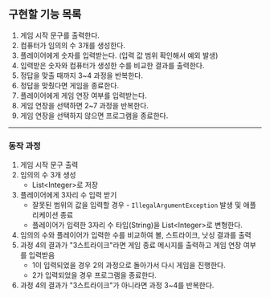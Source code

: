 ## 구현할 기능 목록

1. 게임 시작 문구를 출력한다.
2. 컴퓨터가 임의의 수 3개를 생성한다.
3. 플레이어에게 숫자를 입력받는다. (입력 값 범위 확인해서 예외 발생)
4. 입력받은 숫자와 컴퓨터가 생성한 수를 비교한 결과를 출력한다.
5. 정답을 맞출 때까지 3~4 과정을 반복한다.
6. 정답을 맞췄다면 게임을 종료한다.
7. 플레이어에게 게임 연장 여부를 입력받는다.
8. 게임 연장을 선택하면 2~7 과정을 반복한다. 
9. 게임 연장을 선택하지 않으면 프로그램을 종료한다.

---

### 동작 과정

1. 게임 시작 문구 출력
2. 임의의 수 3개 생성
   - List\<Integer>로 저장
3. 플레이어에게 3자리 수 입력 받기
   - 잘못된 범위의 값을 입력할 경우 - ```IllegalArgumentException``` 발생 및 애플리케이션 종료
   - 플레이어가 입력한 3자리 수 타입(String)을 List\<Integer>로 변형한다.
4. 임의의 수와 플레이어가 입력한 수를 비교하여 볼, 스트라이크, 낫싱 결과를 출력
5. 과정 4의 결과가 \"3스트라이크\"라면 게임 종료 메시지를 출력하고 게임 연장 여부를 입력받음
   - 1이 입력되었을 경우 2의 과정으로 돌아가서 다시 게임을 진행한다.
   - 2가 입력되었을 경우 프로그램을 종료한다.
6. 과정 4의 결과가 "3스트라이크"가 아니라면 과정 3~4를 반복한다.